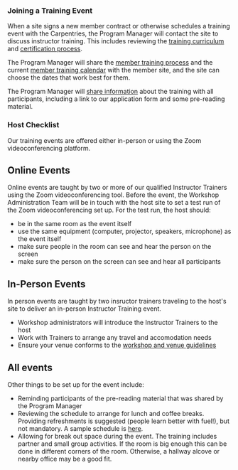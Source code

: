 ### Joining a Training Event

When a site signs a new member contract or otherwise schedules a training event with the Carpentries, the Program Manager will contact the site to discuss instructor training.  This includes reviewing the [training curriculum](https://carpentries.github.io/instructor-training/) and [certification process](https://carpentries.github.io/instructor-training/checkout/).  

The Program Manager will share the [member training process](http://carpentries.github.io/instructor-training/members/) and the current [member training calendar](https://carpentries.github.io/instructor-training/training_calendar/) with the member site, and the site can choose the dates that work best for them.

The Program Manager will [share information](email_templates_admin.html#member-training-introductions) about the training with all participants, including a link to our application form and some pre-reading material.

### Host Checklist

Our training events are offered either in-person or using the Zoom videoconferencing platform.

## Online Events 

Online events are taught by two or more of our qualified Instructor Trainers using the Zoom videoconferencing tool. Before the event, the Workshop Administration Team will be in touch with the host site to set a test run of the Zoom videoconferencing set up. For the test run, the host should:

* be in the same room as the event itself
* use the same equipment (computer, projector, speakers, microphone) as the event itself
* make sure people in the room can see and hear the person on the screen
* make sure the person on the screen can see and hear all participants

## In-Person Events

In person events are taught by two insructor trainers traveling to the host's site to deliver an in-person Instructor Training event. 

* Workshop administrators will introduce the Instructor Trainers to the host
* Work with Trainers to arrange any travel and accomodation needs
* Ensure your venue conforms to the [workshop and venue guidelines](https://docs.carpentries.org/topic_folders/hosts_instructors/workshop_needs.html#venue)

## All events 

Other things to be set up for the event include:
* Reminding participants of the pre-reading material that was shared by the Program Manager
* Reviewing the schedule to arrange for lunch and coffee breaks. Providing refreshments is suggested (people learn better with fuel!), but not mandatory.  A sample schedule is [here](https://carpentries.github.io/instructor-training/).
* Allowing for break out space during the event. The training includes partner and small group activities. If the room is big enough this can be done in different corners of the room.  Otherwise, a hallway alcove or nearby office may be a good fit.



